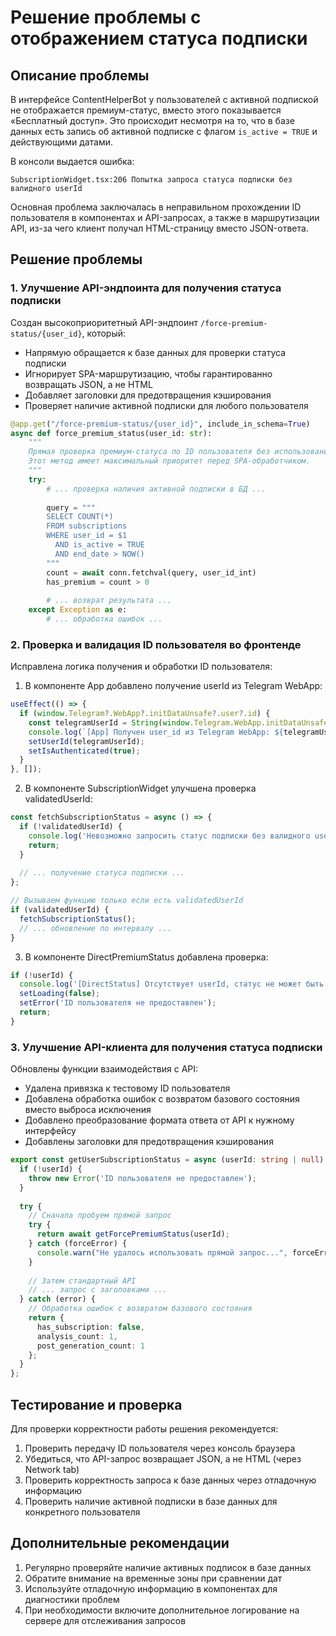 # Решение проблемы с отображением статуса подписки

## Описание проблемы

В интерфейсе ContentHelperBot у пользователей с активной подпиской не отображается премиум-статус, вместо этого показывается «Бесплатный доступ». Это происходит несмотря на то, что в базе данных есть запись об активной подписке с флагом `is_active = TRUE` и действующими датами.

В консоли выдается ошибка:
```
SubscriptionWidget.tsx:206 Попытка запроса статуса подписки без валидного userId
```

Основная проблема заключалась в неправильном прохождении ID пользователя в компонентах и API-запросах, а также в маршрутизации API, из-за чего клиент получал HTML-страницу вместо JSON-ответа.

## Решение проблемы

### 1. Улучшение API-эндпоинта для получения статуса подписки

Создан высокоприоритетный API-эндпоинт `/force-premium-status/{user_id}`, который:
- Напрямую обращается к базе данных для проверки статуса подписки
- Игнорирует SPA-маршрутизацию, чтобы гарантированно возвращать JSON, а не HTML
- Добавляет заголовки для предотвращения кэширования
- Проверяет наличие активной подписки для любого пользователя

```python
@app.get("/force-premium-status/{user_id}", include_in_schema=True)
async def force_premium_status(user_id: str):
    """
    Прямая проверка премиум-статуса по ID пользователя без использования ORM.
    Этот метод имеет максимальный приоритет перед SPA-обработчиком.
    """
    try:
        # ... проверка наличия активной подписки в БД ...
        
        query = """
        SELECT COUNT(*) 
        FROM subscriptions 
        WHERE user_id = $1 
          AND is_active = TRUE 
          AND end_date > NOW()
        """
        count = await conn.fetchval(query, user_id_int)
        has_premium = count > 0
        
        # ... возврат результата ...
    except Exception as e:
        # ... обработка ошибок ...
```

### 2. Проверка и валидация ID пользователя во фронтенде

Исправлена логика получения и обработки ID пользователя:

1. В компоненте App добавлено получение userId из Telegram WebApp:
```jsx
useEffect(() => {
  if (window.Telegram?.WebApp?.initDataUnsafe?.user?.id) {
    const telegramUserId = String(window.Telegram.WebApp.initDataUnsafe.user.id);
    console.log(`[App] Получен user_id из Telegram WebApp: ${telegramUserId}`);
    setUserId(telegramUserId);
    setIsAuthenticated(true);
  }
}, []);
```

2. В компоненте SubscriptionWidget улучшена проверка validatedUserId:
```jsx
const fetchSubscriptionStatus = async () => {
  if (!validatedUserId) {
    console.log('Невозможно запросить статус подписки без валидного userId');
    return;
  }
  
  // ... получение статуса подписки ...
};

// Вызываем функцию только если есть validatedUserId
if (validatedUserId) {
  fetchSubscriptionStatus();
  // ... обновление по интервалу ...
}
```

3. В компоненте DirectPremiumStatus добавлена проверка:
```jsx
if (!userId) {
  console.log('[DirectStatus] Отсутствует userId, статус не может быть проверен');
  setLoading(false);
  setError('ID пользователя не предоставлен');
  return;
}
```

### 3. Улучшение API-клиента для получения статуса подписки

Обновлены функции взаимодействия с API:
- Удалена привязка к тестовому ID пользователя
- Добавлена обработка ошибок с возвратом базового состояния вместо выброса исключения
- Добавлено преобразование формата ответа от API к нужному интерфейсу
- Добавлены заголовки для предотвращения кэширования

```typescript
export const getUserSubscriptionStatus = async (userId: string | null): Promise<SubscriptionStatus> => {
  if (!userId) {
    throw new Error('ID пользователя не предоставлен');
  }
  
  try {
    // Сначала пробуем прямой запрос
    try {
      return await getForcePremiumStatus(userId);
    } catch (forceError) {
      console.warn("Не удалось использовать прямой запрос...", forceError);
    }
    
    // Затем стандартный API
    // ... запрос с заголовками ...
  } catch (error) {
    // Обработка ошибок с возвратом базового состояния
    return {
      has_subscription: false,
      analysis_count: 1,
      post_generation_count: 1
    };
  }
};
```

## Тестирование и проверка

Для проверки корректности работы решения рекомендуется:

1. Проверить передачу ID пользователя через консоль браузера 
2. Убедиться, что API-запрос возвращает JSON, а не HTML (через Network tab)
3. Проверить корректность запроса к базе данных через отладочную информацию
4. Проверить наличие активной подписки в базе данных для конкретного пользователя

## Дополнительные рекомендации

1. Регулярно проверяйте наличие активных подписок в базе данных
2. Обратите внимание на временные зоны при сравнении дат
3. Используйте отладочную информацию в компонентах для диагностики проблем
4. При необходимости включите дополнительное логирование на сервере для отслеживания запросов 